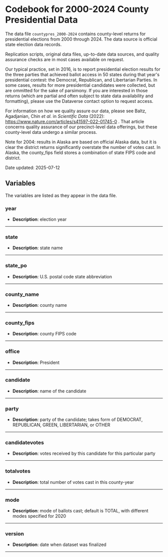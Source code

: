 # Codebook for 2000-2024 County Presidential Data

The data file `countypres_2000-2024` contains county-level returns for presidential elections from 2000 through 2024. The data source is official state election data records.

Replication scripts, original data files, up-to-date data sources, and quality assurance checks are in most cases available on request.

Our typical practice, set in 2016, is to report presidential election results for the three parties that achieved ballot access in 50 states during that year's presidential contest: the Democrat, Republican, and Libertarian Parties. In some cases, results for more presidential candidates were collected, but are ommitted for the sake of parsimony. If you are interested in those returns (which are partial and often subject to state data availability and formatting), please use the Dataverse contact option to request access.

For information on how we quality assure our data, please see Baltz, Agadjanian, Chin <i>et al.</i> in <i>Scientific Data</i> (2022): https://www.nature.com/articles/s41597-022-01745-0 . That article concerns quality assurance of our precinct-level data offerings, but these county-level data undergo a similar process.

Note for 2004: results in Alaska are based on official Alaska data, but it is clear the district returns significantly overstate the number of votes cast. In Alaska, the county_fips field stores a combination of state FIPS code and district.

Date updated: 2025-07-12
## Variables
The variables are listed as they appear in the data file. 

### year
- **Description**: election year	

------------------

### state 
- **Description**: state name 

-----------------

### state_po
- **Description**: U.S. postal code state abbreviation

----------------

### county_name
- **Description**: county name

----------------

### county_fips
- **Description**: county FIPS code

----------------

### office
- **Description**: President

----------------

### candidate
- **Description**: name of the candidate

----------------

### party
- **Description**: party of the candidate; takes form of DEMOCRAT, REPUBLICAN, GREEN, LIBERTARIAN, or OTHER

----------------
	
### candidatevotes 
 - **Description**: votes received by this candidate for this particular party

----------------

### totalvotes
 - **Description**: total number of votes cast in this county-year

----------------

### mode
 - **Description**: mode of ballots cast; default is TOTAL, with different modes specified for 2020

----------------

### version
- **Description**: date when dataset was finalized

----------------
